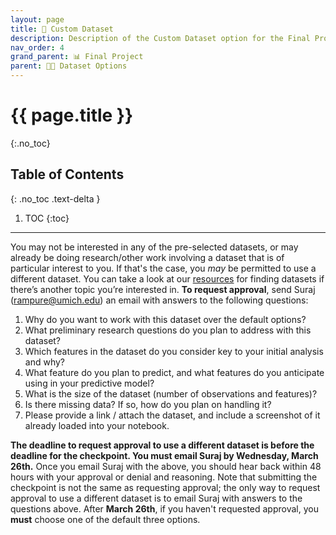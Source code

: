 ```yaml
---
layout: page
title: 🎨 Custom Dataset
description: Description of the Custom Dataset option for the Final Project.
nav_order: 4
grand_parent: 📊 Final Project
parent: 👨‍💻 Dataset Options
---
```


# {{ page.title }}
{:.no_toc}

## Table of Contents
{: .no_toc .text-delta }

1. TOC
{:toc}

---

You may not be interested in any of the pre-selected datasets, or may already be doing research/other work involving a dataset that is of particular interest to you. If that's the case, you _may_ be permitted to use a different dataset. You can take a look at our [resources](https://practicaldsc.org/resources/#finding-datasets) for finding datasets if there’s another topic you’re interested in. **To request approval**, send Suraj (rampure@umich.edu) an email with answers to the following questions:

1. Why do you want to work with this dataset over the default options?
2. What preliminary research questions do you plan to address with this dataset?
3. Which features in the dataset do you consider key to your initial analysis and why?
4. What feature do you plan to predict, and what features do you anticipate using in your predictive model?
5. What is the size of the dataset (number of observations and features)? 
6. Is there missing data? If so, how do you plan on handling it?
7. Please provide a link / attach the dataset, and include a screenshot of it already loaded into your notebook.

**The deadline to request approval to use a different dataset is before the deadline for the checkpoint. You must email Suraj by Wednesday, March 26th.** Once you email Suraj with the above, you should hear back within 48 hours with your approval or denial and reasoning. Note that submitting the checkpoint is not the same as requesting approval; the only way to request approval to use a different dataset is to email Suraj with answers to the questions above. After **March 26th**, if you haven't requested approval, you **must** choose one of the default three options.
